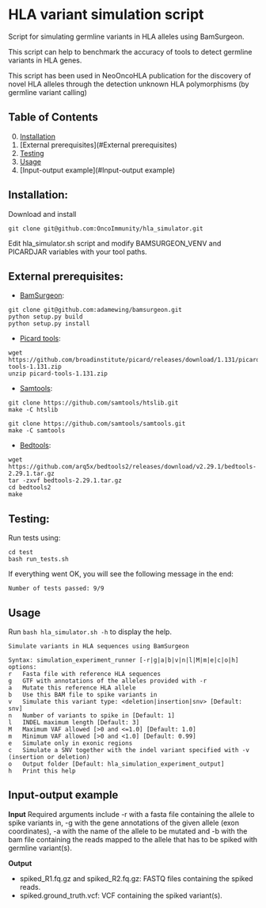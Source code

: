 
HLA variant simulation script
=====

Script for simulating germline variants in HLA alleles using BamSurgeon.

This script can help to benchmark the accuracy of tools to detect germline variants in HLA genes.

This script has been used in NeoOncoHLA publication for the discovery of novel HLA alleles through the detection unknown HLA polymorphisms (by germline variant calling)

## Table of Contents
0. [Installation](#Installation)
1. [External prerequisites](#External prerequisites)
2. [Testing](#Testing)
3. [Usage](#Usage)
4. [Input-output example](#Input-output example)


## Installation:
Download and install

```
git clone git@github.com:OncoImmunity/hla_simulator.git
```
Edit hla_simulator.sh script and modify BAMSURGEON_VENV and PICARDJAR variables with your tool paths.

## External prerequisites:
- [BamSurgeon](https://www.nature.com/articles/nmeth.3407):
```
git clone git@github.com:adamewing/bamsurgeon.git
python setup.py build
python setup.py install
```

- [Picard tools](https://github.com/broadinstitute/picard/):
```
wget https://github.com/broadinstitute/picard/releases/download/1.131/picard-tools-1.131.zip
unzip picard-tools-1.131.zip
```

- [Samtools](https://github.com/samtools/samtools):
```
git clone https://github.com/samtools/htslib.git
make -C htslib

git clone https://github.com/samtools/samtools.git
make -C samtools
```

- [Bedtools](https://github.com/arq5x/bedtools2/):
```
wget https://github.com/arq5x/bedtools2/releases/download/v2.29.1/bedtools-2.29.1.tar.gz
tar -zxvf bedtools-2.29.1.tar.gz
cd bedtools2
make
```

## Testing:
Run tests using:
```
cd test
bash run_tests.sh
```

If everything went OK, you will see the following message in the end:
```
Number of tests passed: 9/9
```

## Usage
Run `bash hla_simulator.sh -h` to display the help.
```
Simulate variants in HLA sequences using BamSurgeon

Syntax: simulation_experiment_runner [-r|g|a|b|v|n|l|M|m|e|c|o|h]
options:
r   Fasta file with reference HLA sequences
g   GTF with annotations of the alleles provided with -r
a   Mutate this reference HLA allele
b   Use this BAM file to spike variants in
v   Simulate this variant type: <deletion|insertion|snv> [Default: snv]
n   Number of variants to spike in [Default: 1]
l   INDEL maximum length [Default: 3]
M   Maximum VAF allowed [>0 and <=1.0] [Default: 1.0]
m   Minimum VAF allowed [>0 and <1.0] [Default: 0.99]
e   Simulate only in exonic regions
c   Simulate a SNV together with the indel variant specified with -v (insertion or deletion)
o   Output folder [Default: hla_simulation_experiment_output]
h   Print this help
```

## Input-output example

**Input**
Required arguments include -r with a fasta file containing the allele to spike variants in, -g with the gene annotations of the given allele (exon coordinates), -a with the name of the allele to be mutated and -b with the bam file containing the reads mapped to the allele that has to be spiked with germline variant(s).

**Output**
 
- spiked_R1.fq.gz and spiked_R2.fq.gz: FASTQ files containing the spiked reads.
- spiked.ground_truth.vcf: VCF containing the spiked variant(s).
